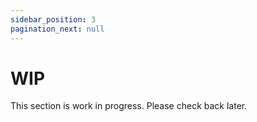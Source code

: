 ```yaml
---
sidebar_position: 3
pagination_next: null
---
```


# WIP

This section is work in progress. Please check back later.